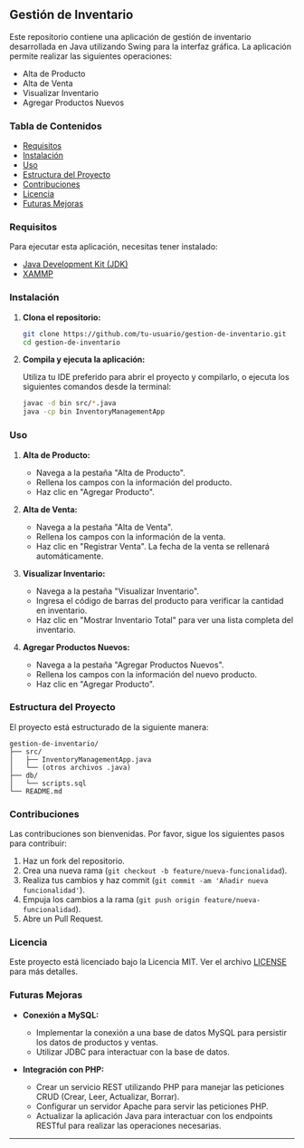 ## Gestión de Inventario

Este repositorio contiene una aplicación de gestión de inventario desarrollada en Java utilizando Swing para la interfaz gráfica. La aplicación permite realizar las siguientes operaciones:

- Alta de Producto
- Alta de Venta
- Visualizar Inventario
- Agregar Productos Nuevos

### Tabla de Contenidos

- [Requisitos](#requisitos)
- [Instalación](#instalación)
- [Uso](#uso)
- [Estructura del Proyecto](#estructura-del-proyecto)
- [Contribuciones](#contribuciones)
- [Licencia](#licencia)
- [Futuras Mejoras](#futuras-mejoras)

### Requisitos

Para ejecutar esta aplicación, necesitas tener instalado:

- [Java Development Kit (JDK)](https://www.oracle.com/java/technologies/javase-jdk11-downloads.html)
- [XAMMP](https://www.apachefriends.org/es/index.html)


### Instalación

1. **Clona el repositorio:**

    ```bash
    git clone https://github.com/tu-usuario/gestion-de-inventario.git
    cd gestion-de-inventario
    ```

2. **Compila y ejecuta la aplicación:**

    Utiliza tu IDE preferido para abrir el proyecto y compilarlo, o ejecuta los siguientes comandos desde la terminal:

    ```bash
    javac -d bin src/*.java
    java -cp bin InventoryManagementApp
    ```

### Uso

1. **Alta de Producto:**

    - Navega a la pestaña "Alta de Producto".
    - Rellena los campos con la información del producto.
    - Haz clic en "Agregar Producto".

2. **Alta de Venta:**

    - Navega a la pestaña "Alta de Venta".
    - Rellena los campos con la información de la venta.
    - Haz clic en "Registrar Venta". La fecha de la venta se rellenará automáticamente.

3. **Visualizar Inventario:**

    - Navega a la pestaña "Visualizar Inventario".
    - Ingresa el código de barras del producto para verificar la cantidad en inventario.
    - Haz clic en "Mostrar Inventario Total" para ver una lista completa del inventario.

4. **Agregar Productos Nuevos:**

    - Navega a la pestaña "Agregar Productos Nuevos".
    - Rellena los campos con la información del nuevo producto.
    - Haz clic en "Agregar Producto".

### Estructura del Proyecto

El proyecto está estructurado de la siguiente manera:

```
gestion-de-inventario/
├── src/
│   ├── InventoryManagementApp.java
│   └── (otros archivos .java)
├── db/
│   └── scripts.sql
└── README.md
```

### Contribuciones

Las contribuciones son bienvenidas. Por favor, sigue los siguientes pasos para contribuir:

1. Haz un fork del repositorio.
2. Crea una nueva rama (`git checkout -b feature/nueva-funcionalidad`).
3. Realiza tus cambios y haz commit (`git commit -am 'Añadir nueva funcionalidad'`).
4. Empuja los cambios a la rama (`git push origin feature/nueva-funcionalidad`).
5. Abre un Pull Request.

### Licencia

Este proyecto está licenciado bajo la Licencia MIT. Ver el archivo [LICENSE](LICENSE) para más detalles.

### Futuras Mejoras

- **Conexión a MySQL:**
    - Implementar la conexión a una base de datos MySQL para persistir los datos de productos y ventas.
    - Utilizar JDBC para interactuar con la base de datos.

- **Integración con PHP:**
    - Crear un servicio REST utilizando PHP para manejar las peticiones CRUD (Crear, Leer, Actualizar, Borrar).
    - Configurar un servidor Apache para servir las peticiones PHP.
    - Actualizar la aplicación Java para interactuar con los endpoints RESTful para realizar las operaciones necesarias.

---
